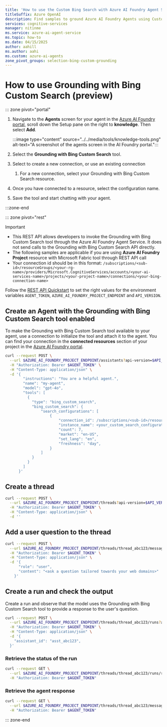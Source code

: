 ```yaml
---
title: 'How to use the Custom Bing Search with Azure AI Foundry Agent Service tool'
titleSuffix: Azure OpenAI
description: Find samples to ground Azure AI Foundry Agents using Custom Bing Search results.
services: cognitive-services
manager: nitinme
ms.service: azure-ai-agent-service
ms.topic: how-to
ms.date: 04/15/2025
author: aahill
ms.author: aahi
ms.custom: azure-ai-agents
zone_pivot_groups: selection-bing-custom-grounding
---
```


# How to use Grounding with Bing Custom Search (preview)


::: zone pivot="portal"


1. Navigate to the **Agents** screen for your agent in the [Azure AI Foundry portal](https://ai.azure.com/), scroll down the Setup pane on the right to **knowledge**. Then select **Add**.

    :::image type="content" source="../../media/tools/knowledge-tools.png" alt-text="A screenshot of the agents screen in the AI Foundry portal.":::

1. Select the **Grounding with Bing Custom Search** tool.  

1. Select to create a new connection, or use an existing connection 

    1. For a new connection, select your Grounding with Bing Custom Search resource. 

1. Once you have connected to a resource, select the configuration name. 

1. Save the tool and start chatting with your agent. 

:::zone-end

<!--
::: zone pivot="python"

## Create a project client

Create a client object, which will contain the connection string for connecting to your AI project and other resources.

```python
import os
from azure.ai.projects import AIProjectClient
from azure.ai.projects.models import MessageRole, BingCustomSearchTool
from azure.identity import DefaultAzureCredential


# Create an Azure AI Client from an endpoint, copied from your Azure AI Foundry project.
# You need to login to Azure subscription via Azure CLI and set the environment variables
project_endpoint = os.environ["PROJECT_ENDPOINT"]  # Ensure the PROJECT_ENDPOINT environment variable is set

# Create an AIProjectClient instance
project_client = AIProjectClient(
    endpoint=project_endpoint,
    credential=DefaultAzureCredential(),  # Use Azure Default Credential for authentication
    api_version="latest",
)
```


## Create an Agent with the Grounding with Bing Custom Search tool enabled

To make the Grounding with Bing Custom Search tool available to your agent, use a connection to initialize the tool and attach it to the agent. You can find your connection in the **connected resources** section of your project in the [Azure AI Foundry portal](https://ai.azure.com/).

```python
bing_custom_connection = project_client.connections.get(connection_name=os.environ["BING_CUSTOM_CONNECTION_NAME"])
conn_id = bing_custom_connection.id

print(conn_id)

# Initialize agent bing custom search tool and add the connection id
bing_custom_tool = BingCustomSearchTool(connection_id=conn_id, instance_name="<config_instance_name>")

# Create agent with the bing custom search tool and process assistant run
with project_client:
    agent = project_client.agents.create_agent(
        model=os.environ["MODEL_DEPLOYMENT_NAME"],
        name="my-agent",
        instructions="You are a helpful agent",
        tools=bing_custom_tool.definitions
    )
    print(f"Created agent, ID: {agent.id}")
```

## Create a thread

```python
# Create thread for communication
thread = project_client.agents.create_thread()
print(f"Created thread, ID: {thread.id}")

# Create message to thread
message = project_client.agents.create_message(
    thread_id=thread.id,
    role=MessageRole.USER,
    content="How many medals did the USA win in the 2024 summer olympics?",
)
print(f"Created message, ID: {message.id}")
```

## Create a run and check the output

Create a run and observe that the model uses the Grounding with Bing Search tool to provide a response to the user's question.


```python
# Create and process agent run in thread with tools
run = project_client.agents.create_and_process_run(thread_id=thread.id, agent_id=agent.id)
print(f"Run finished with status: {run.status}")

if run.status == "failed":
    print(f"Run failed: {run.last_error}")

# Delete the assistant when done
project_client.agents.delete_agent(agent.id)
print("Deleted agent")

# Print the Agent's response message with optional citation
response_message = project_client.agents.list_messages(thread_id=thread.id).get_last_message_by_role(
    MessageRole.AGENT
)
if response_message:
    for text_message in response_message.text_messages:
        print(f"Agent response: {text_message.text.value}")
    for annotation in response_message.url_citation_annotations:
        print(f"URL Citation: [{annotation.url_citation.title}]({annotation.url_citation.url})")
```


:::zone-end
-->

<!--
::: zone pivot="csharp"

## Create a project client

Create a client object, which will contain the connection string for connecting to your AI project and other resources.

```csharp
using System;
using System.Collections.Generic;
using System.Threading.Tasks;
using Azure.Core;
using Azure.Core.TestFramework;
using NUnit.Framework;

var connectionString = System.Environment.GetEnvironmentVariable("PROJECT_CONNECTION_STRING");
var modelDeploymentName = System.Environment.GetEnvironmentVariable("MODEL_DEPLOYMENT_NAME");
var bingConnectionName = System.Environment.GetEnvironmentVariable("BING_CONNECTION_NAME");

var projectClient = new AIProjectClient(connectionString, new DefaultAzureCredential());

AgentsClient agentClient = projectClient.GetAgentsClient();
```

## Create an Agent with the Grounding with Bing Custom Search tool enabled

To make the Grounding with Bing Custom Search tool available to your agent, use a connection to initialize the tool and attach it to the agent. You can find your connection in the **connected resources** section of your project in the [Azure AI Foundry portal](https://ai.azure.com/).

```csharp
AgentsClient agentClient = projectClient.GetAgentsClient();
ConnectionResponse bingConnection = await projectClient.GetConnectionsClient().GetConnectionAsync(bingConnectionName);
var connectionId = bingConnection.Id;
var instanceName = "<your_config_instance_name>";

SearchConfigurationList searchConfigurationList = new SearchConfigurationList(
    new List<SearchConfiguration>
    {
        new SearchConfiguration(connectionId, instanceName)
    });

BingCustomSearchToolDefinition bingGroundingTool = new(searchConfigurationList);
Agent agent = await agentClient.CreateAgentAsync(
    model: modelDeploymentName,
    name: "my-assistant",
    instructions: "You are a helpful assistant.",
    tools: [ bingGroundingTool ]);
```

## Create a thread

```csharp
AgentThread thread = agentClient.CreateThread();

// Create message to thread
ThreadMessage message = agentClient.CreateMessage(
    thread.Id,
    MessageRole.User,
    "How does wikipedia explain Euler's Identity?");
```

## Create a run and check the output

Create a run and observe that the model uses the Grounding with Bing Search tool to provide a response to the user's question.


```csharp

// Run the agent
ThreadRun run = agentClient.CreateRun(thread, agent);
do
{
    Thread.Sleep(TimeSpan.FromMilliseconds(500));
    run = agentClient.GetRun(thread.Id, run.Id);
}
while (run.Status == RunStatus.Queued
    || run.Status == RunStatus.InProgress);

Assert.AreEqual(
    RunStatus.Completed,
    run.Status,
    run.LastError?.Message);

PageableList<ThreadMessage> messages = agentClient.GetMessages(
    threadId: thread.Id,
    order: ListSortOrder.Ascending
);

foreach (ThreadMessage threadMessage in messages)
{
    Console.Write($"{threadMessage.CreatedAt:yyyy-MM-dd HH:mm:ss} - {threadMessage.Role,10}: ");
    foreach (MessageContent contentItem in threadMessage.ContentItems)
    {
        if (contentItem is MessageTextContent textItem)
        {
            string response = textItem.Text;
            if (textItem.Annotations != null)
            {
                foreach (MessageTextAnnotation annotation in textItem.Annotations)
                {
                    if (annotation is MessageTextUrlCitationAnnotation urlAnnotation)
                    {
                        response = response.Replace(urlAnnotation.Text, $" [{urlAnnotation.UrlCitation.Title}]({urlAnnotation.UrlCitation.Url})");
                    }
                }
            }
            Console.Write($"Agent response: {response}");
        }
        else if (contentItem is MessageImageFileContent imageFileItem)
        {
            Console.Write($"<image from ID: {imageFileItem.FileId}");
        }
        Console.WriteLine();
    }
}

agentClient.DeleteThread(threadId: thread.Id);
agentClient.DeleteAgent(agentId: agent.Id);
```

:::zone-end
-->
<!--
::: zone pivot="javascript"

## Create a project client

Create a client object, which will contain the connection string for connecting to your AI project and other resources.

```javascript
const { AIProjectsClient, ToolUtility, isOutputOfType } = require("@azure/ai-projects");
const { delay } = require("@azure/core-util");
const { DefaultAzureCredential } = require("@azure/identity");

require("dotenv/config");

const connectionString =
  process.env["AZURE_AI_PROJECTS_CONNECTION_STRING"] || "<project connection string>";

// Create an Azure AI Client from a connection string, copied from your AI Foundry project.
// At the moment, it should be in the format "<HostName>;<AzureSubscriptionId>;<ResourceGroup>;<HubName>"
// Customer needs to login to Azure subscription via Azure CLI and set the environment variables
const client = AIProjectsClient.fromConnectionString(
    connectionString || "",
    new DefaultAzureCredential(),
);
```


## Create an Agent with the Grounding with Bing Custom Search tool enabled

To make the Grounding with Bing Custom Search tool available to your agent, use a connection to initialize the tool and attach it to the agent. You can find your connection in the **connected resources** section of your project in the [Azure AI Foundry portal](https://ai.azure.com/).

```javascript
const bingCustomSearchConnection = await client.connections.getConnection(
    process.env["BING_CUSTOM_SEARCH"] || "<connection-name>",
);
console.log(`Bing custom search connection ID:`, bingCustomSearchConnection.id);

// Initialize agent bing custom search tool with the connection id
const bingCustomSearchTool = ToolUtility.createBingCustomSearchTool([
    {
        connectionId: bingCustomSearchConnection.id,
        instanceName: bingCustomSearchConnection.name,
    },
]);

// Create agent with the bing tool and process assistant run
const agent = await client.agents.createAgent("gpt-4o", {
    name: "my-agent",
    instructions:
        "You are a customer support chatbot. Use the tools provided and your knowledge base to best respond to customer queries",
    tools: [bingCustomSearchTool.definition]
});
console.log(`Created agent, agent ID : ${agent.id}`);
```

## Create a thread

```javascript
// create a thread
const thread = await client.agents.createThread();

// add a message to thread
await client.agents.createMessage(
    thread.id, {
    role: "user",
    content: "What is the weather in Seattle?",
});
```

## Create a run and check the output

Create a run and observe that the model uses the Grounding with Bing Custom Search tool to provide a response to the user's question.


```javascript

  // create a run
  const streamEventMessages = await client.agents.createRun(thread.id, agent.id).stream();

  for await (const eventMessage of streamEventMessages) {
    switch (eventMessage.event) {
      case RunStreamEvent.ThreadRunCreated:
        break;
      case MessageStreamEvent.ThreadMessageDelta:
        {
          const messageDelta = eventMessage.data;
          messageDelta.delta.content.forEach((contentPart) => {
            if (contentPart.type === "text") {
              const textContent = contentPart;
              const textValue = textContent.text?.value || "No text";
            }
          });
        }
        break;

      case RunStreamEvent.ThreadRunCompleted:
        break;
      case ErrorEvent.Error:
        console.log(`An error occurred. Data ${eventMessage.data}`);
        break;
      case DoneEvent.Done:
        break;
    }
  }

  // Print the messages from the agent
  const messages = await client.agents.listMessages(thread.id);

  // Messages iterate from oldest to newest
  // messages[0] is the most recent
  for (let i = messages.data.length - 1; i >= 0; i--) {
    const m = messages.data[i];
    if (isOutputOfType<MessageTextContentOutput>(m.content[0], "text")) {
      const textContent = m.content[0];
      console.log(`${textContent.text.value}`);
      console.log(`---------------------------------`);
    }
  }
```

:::zone-end
-->

::: zone pivot="rest"

>[!IMPORTANT]
> * This REST API allows developers to invoke the Grounding with Bing Custom Search tool through the Azure AI Foundry Agent Service. It does not send calls to the Grounding with Bing Custom Search API directly.
> * The following samples are applicable if you are using **Azure AI Foundry Project** resource with Microsoft Fabric tool through REST API call
> * Your connection id should be in this format: `/subscriptions/<sub-id>/resourceGroups/<your-rg-name>/providers/Microsoft.CognitiveServices/accounts/<your-ai-services-name>/projects/<your-project-name>/connections/<your-bing-connection-name>`

Follow the [REST API Quickstart](../../quickstart.md?pivots=rest-api#api-call-information) to set the right values for the environment variables `AGENT_TOKEN`, `AZURE_AI_FOUNDRY_PROJECT_ENDPOINT` and `API_VERSION`.


## Create an Agent with the Grounding with Bing Custom Search tool enabled

To make the Grounding with Bing Custom Search tool available to your agent, use a connection to initialize the tool and attach it to the agent. You can find your connection in the **connected resources** section of your project in the [Azure AI Foundry portal](https://ai.azure.com/).

```bash
curl --request POST \
  --url $AZURE_AI_FOUNDRY_PROJECT_ENDPOINT/assistants?api-version=$API_VERSION \
  -H "Authorization: Bearer $AGENT_TOKEN" \
  -H "Content-Type: application/json" \
  -d '{
        "instructions": "You are a helpful agent.",
        "name": "my-agent",
        "model": "gpt-4o",
        "tools": [
          {
            "type": "bing_custom_search",
            "bing_custom_search": {
                "search_configurations": [
                    {
                        "connection_id": /subscriptions/<sub-id>/resourceGroups/<your-rg-name>/providers/Microsoft.CognitiveServices/accounts/<your-ai-services-name>/projects/<your-project-name>/connections/<your-fabric-connection-name>,
                        "instance_name": <your_custom_search_configuration_name>, 
                        "count": 7,
                        "market": "en-US", 
                        "set_lang": "en",
                        "freshness": "day",
                    }
                ]
            }
          }
        ]
      }'
```

## Create a thread

```bash
curl --request POST \
  --url $AZURE_AI_FOUNDRY_PROJECT_ENDPOINT/threads?api-version=$API_VERSION \
  -H "Authorization: Bearer $AGENT_TOKEN" \
  -H "Content-Type: application/json" \
  -d ''
```

## Add a user question to the thread

```bash
curl --request POST \
  --url $AZURE_AI_FOUNDRY_PROJECT_ENDPOINT/threads/thread_abc123/messages?api-version=api-version=$API_VERSION \
  -H "Authorization: Bearer $AGENT_TOKEN" \
  -H "Content-Type: application/json" \
  -d '{
      "role": "user",
      "content": "<ask a question tailored towards your web domains>"
    }'
```

## Create a run and check the output

Create a run and observe that the model uses the Grounding with Bing Custom Search tool to provide a response to the user's question.

```bash
curl --request POST \
  --url $AZURE_AI_FOUNDRY_PROJECT_ENDPOINT/threads/thread_abc123/runs?api-version=$API_VERSION \
  -H "Authorization: Bearer $AGENT_TOKEN" \
  -H "Content-Type: application/json" \
  -d '{
    "assistant_id": "asst_abc123",
  }'
```

### Retrieve the status of the run

```bash
curl --request GET \
  --url $AZURE_AI_FOUNDRY_PROJECT_ENDPOINT/threads/thread_abc123/runs/run_abc123?api-version=$API_VERSION \
  -H "Authorization: Bearer $AGENT_TOKEN"
```

### Retrieve the agent response

```bash
curl --request GET \
  --url $AZURE_AI_FOUNDRY_PROJECT_ENDPOINT/threads/thread_abc123/messages?api-version=$API_VERSION \
  -H "Authorization: Bearer $AGENT_TOKEN"
```

::: zone-end